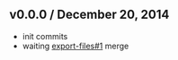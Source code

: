 
## v0.0.0 / December 20, 2014
- init commits
- waiting [export-files#1](https://github.com/jonschlinkert/export-files/pull/1) merge
